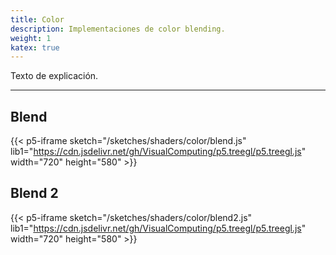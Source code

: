 ```yaml
---
title: Color
description: Implementaciones de color blending.
weight: 1
katex: true
---
```


Texto de explicación.

---

## Blend
{{< p5-iframe sketch="/sketches/shaders/color/blend.js" lib1="https://cdn.jsdelivr.net/gh/VisualComputing/p5.treegl/p5.treegl.js" width="720" height="580" >}}

## Blend 2
{{< p5-iframe sketch="/sketches/shaders/color/blend2.js" lib1="https://cdn.jsdelivr.net/gh/VisualComputing/p5.treegl/p5.treegl.js" width="720" height="580" >}}